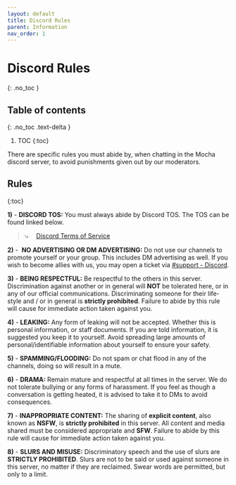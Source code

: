 ```yaml
---
layout: default
title: Discord Rules
parent: Information
nav_order: 1
---
```


# Discord Rules
{: .no_toc }

## Table of contents
{: .no_toc .text-delta }

1. TOC
{:toc}

There are specific rules you must abide by, when chatting in the Mocha discord server, to avoid punishments given out by our moderators.

## Rules
{:toc}

**1)** - **DISCORD TOS:** You must always abide by Discord TOS. The TOS can be found linked below. 
> ⤷  [Discord Terms of Service](https://discord.com/terms)

**2)** -  **NO ADVERTISING OR DM ADVERTISING:** Do not use our channels to promote yourself or your group. This includes DM advertising as well. If you wish to become allies with us, you may open a ticket via [#support - Discord](https://discord.com/channels/1106875623860883576/1106875625526022165/1107151513811439626).

**3)** - **BEING RESPECTFUL:** Be respectful to the others in this server. Discrimination against another or in general will **NOT** be tolerated here, or in any of our official communications. Discriminating someone for their life-style and / or in general is **strictly prohibited**. Failure to abide by this rule will cause for immediate action taken against you. 

**4)** - **LEAKING:** Any form of leaking will not be accepted. Whether this is personal information, or staff documents. If you are told information, it is suggested you keep it to yourself. Avoid spreading large amounts of personal/identifiable information about yourself to ensure your safety. 

**5)** - **SPAMMING/FLOODING:** Do not spam or chat flood in any of the channels, doing so will result in a mute. 

**6)** - **DRAMA:** Remain mature and respectful at all times in the server. We do not tolerate bullying or any forms of harassment. If you feel as though a conversation is getting heated, it is advised to take it to DMs to avoid consequences. 

**7)** - **INAPPROPRIATE CONTENT:** The sharing of **explicit content**, also known as **NSFW**, is **strictly prohibited** in this server. All content and media shared must be considered appropriate and **SFW**. Failure to abide by this rule will cause for immediate action taken against you. 

**8)** - **SLURS AND MISUSE:** Discriminatory speech and the use of slurs are **STRICTLY PROHIBITED**. Slurs are not to be said or used against someone in this server, no matter if they are reclaimed. Swear words are permitted, but only to a limit.
